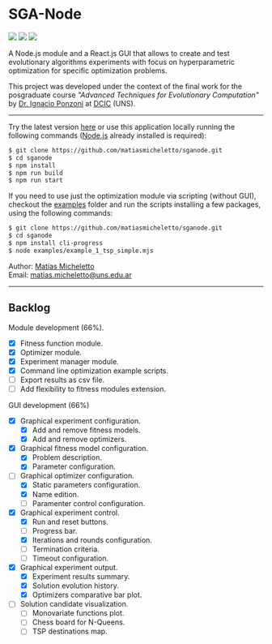 # SGA-Node

<p align="">
    <img src="https://img.shields.io/github/license/matiasmicheletto/sganode">
    <img src="https://img.shields.io/github/package-json/v/matiasmicheletto/sganode">
    <img src="https://img.shields.io/website?down_color=red&down_message=offline&style=plastic&up_color=green&up_message=online&url=https%3A%2F%2Fsganode.herokuapp.com">
</p>

A Node.js module and a React.js GUI that allows to create and test evolutionary algorithms experiments with focus on hyperparametric optimization for specific optimization problems.

This project was developed under the context of the final work for the posgraduate course *"Advanced Techniques for Evolutionary Computation"*  by [Dr. Ignacio Ponzoni](https://cs.uns.edu.ar/~ip/) at [DCIC](https://cs.uns.edu.ar/~devcs/) (UNS).  

---

Try the latest version [here](http://sganode.herokuapp.com/) or use this application locally running the following commands ([Node.js](https://nodejs.org/es/) already installed is required):  

```bash
$ git clone https://github.com/matiasmicheletto/sganode.git
$ cd sganode
$ npm install
$ npm run build
$ npm run start
```

If you need to use just the optimization module via scripting (without GUI), checkout the [examples](examples) folder and run the scripts installing a few packages, using the following commands:  

```bash
$ git clone https://github.com/matiasmicheletto/sganode.git
$ cd sganode
$ npm install cli-progress
$ node examples/example_1_tsp_simple.mjs
```

Author: [Matías Micheletto](https://matiasmicheletto.github.io)  
Email: [matias.micheletto@uns.edu.ar](mailto:matias.micheletto@uns.edu.ar)  

---

## Backlog

Module development (66%).  
- [x] Fitness function module.  
- [x] Optimizer module.  
- [x] Experiment manager module.  
- [x] Command line optimization example scripts.  
- [ ] Export results as csv file.
- [ ] Add flexibility to fitness modules extension.  

GUI development (66%)  
- [x] Graphical experiment configuration.  
  - [x] Add and remove fitness models.  
  - [x] Add and remove optimizers.  
- [x] Graphical fitness model configuration.  
  - [x] Problem description.  
  - [x] Parameter configuration.  
- [ ] Graphical optimizer configuration.  
  - [x] Static parameters configuration.  
  - [x] Name edition.  
  - [ ] Paramenter control configuration.  
- [x] Graphical experiment control. 
  - [x] Run and reset buttons.  
  - [ ] Progress bar.  
  - [x] Iterations and rounds configuration.  
  - [ ] Termination criteria.  
  - [ ] Timeout configuration.   
- [x] Graphical experiment output.  
  - [x] Experiment results summary.  
  - [x] Solution evolution history.  
  - [x] Optimizers comparative bar plot.  
- [ ] Solution candidate visualization.  
  - [ ] Monovariate functions plot.  
  - [ ] Chess board for N-Queens.  
  - [ ] TSP destinations map.  

